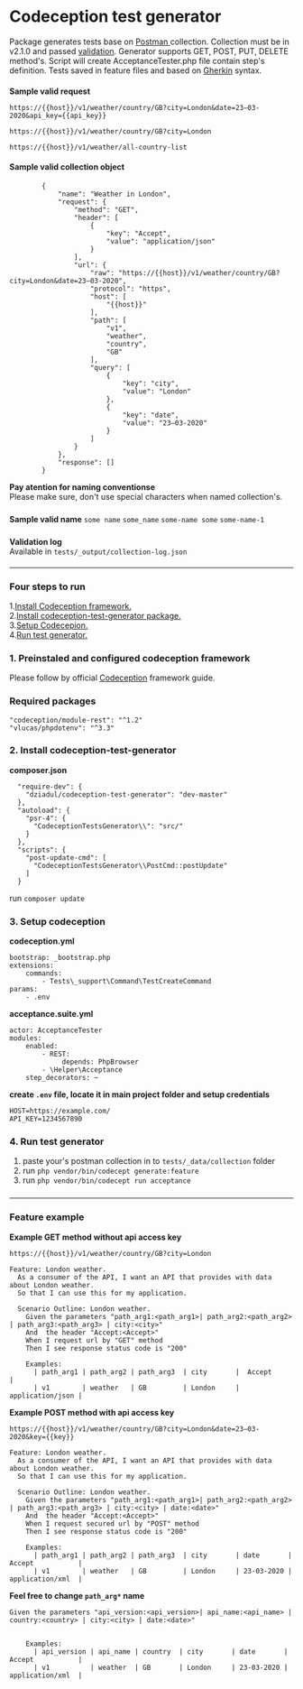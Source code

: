 # Codeception test generator #

Package generates tests base on [ Postman ](https://www.postman.com/collection/) collection. Collection must be in v2.1.0 and passed [validation](#Sample-valid-collection-object).
Generator supports GET, POST, PUT, DELETE method's. Script will create AcceptanceTester.php file contain step's definition. Tests saved in feature files and based on [Gherkin](https://docs.behat.org/en/v2.5/guides/1.gherkin.html) syntax.
####
**Sample valid request** 
```
https://{{host}}/v1/weather/country/GB?city=London&date=23–03-2020&api_key={{api_key}}
```
```
https://{{host}}/v1/weather/country/GB?city=London
```
```
https://{{host}}/v1/weather/all-country-list
```
#### Sample valid collection object

```
		{
			"name": "Weather in London",
			"request": {
				"method": "GET",
				"header": [
					{
						"key": "Accept",
						"value": "application/json"
					}
				],
				"url": {
					"raw": "https://{{host}}/v1/weather/country/GB?city=London&date=23–03-2020",
					"protocol": "https",
					"host": [
						"{{host}}"
					],
					"path": [
						"v1",
						"weather",
						"country",
						"GB"
					],
					"query": [
						{
							"key": "city",
							"value": "London"
						},
						{
							"key": "date",
							"value": "23–03-2020"
						}
					]
				}
			},
			"response": []
		}
```
**Pay atention for naming conventionse**  
Please make sure, don't use special characters when named collection's.   
#####
**Sample valid name**
```some name``` ```some_name``` ```some-name some``` ```some-name-1```  
###
**Validation log**  
Available in ```tests/_output/collection-log.json```
####
- - -
### Four steps to run ###
1.[Install Codeception framework.](#1-Preinstaled-and-configured-codeception-framework)   
2.[Install codeception-test-generator package.](#2-Install-codeception-test-generator)   
3.[Setup Codecepion.](#3-Setup-codeception)   
4.[Run test generator.](#4-Run-test-generator)   

### 1. Preinstaled and configured codeception framework  
Please follow by official [Codeception](https://codeception.com/quickstart) framework guide.
### Required packages ###
```
"codeception/module-rest": "^1.2"
"vlucas/phpdotenv": "^3.3"
```
### 2. Install codeception-test-generator
**composer.json**
```
  "require-dev": {
    "dziadul/codeception-test-generator": "dev-master"
  },
  "autoload": {
    "psr-4": {
      "CodeceptionTestsGenerator\\": "src/"
    }
  },
  "scripts": {
    "post-update-cmd": [
      "CodeceptionTestsGenerator\\PostCmd::postUpdate"
    ]
  }
```
run ```composer update```

### 3. Setup codeception
**codeception.yml**
```
bootstrap: _bootstrap.php
extensions:
    commands:
        - Tests\_support\Command\TestCreateCommand
params:
    - .env
```
**acceptance.suite.yml**
```
actor: AcceptanceTester
modules:
    enabled:
        - REST:
             depends: PhpBrowser
        - \Helper\Acceptance
    step_decorators: ~  
```
**create ```.env``` file, locate it in main project folder and setup credentials**
```
HOST=https://example.com/
API_KEY=1234567890
```
### 4. Run test generator

1. paste your's postman collection in to ```tests/_data/collection``` folder
2. run ```php vendor/bin/codecept generate:feature```
3. run ```php vendor/bin/codecept run acceptance```  
###
- - -
### Feature example ##
**Example GET method without api access key** 
```
https://{{host}}/v1/weather/country/GB?city=London    
```
```
Feature: London weather.  
  As a consumer of the API, I want an API that provides with data about London weather.
  So that I can use this for my application.

  Scenario Outline: London weather.  
    Given the parameters "path_arg1:<path_arg1>| path_arg2:<path_arg2> | path_arg3:<path_arg3> | city:<city>"  
    And  the header "Accept:<Accept>"  
    When I request url by "GET" method 
    Then I see response status code is "200"  

    Examples:
      | path_arg1 | path_arg2 | path_arg3  | city       |  Accept           |
      | v1        | weather   | GB         | London     |  application/json |
```
**Example POST method with api access key** 
```
https://{{host}}/v1/weather/country/GB?city=London&date=23–03-2020&key={{key}}    
```
```
Feature: London weather.  
  As a consumer of the API, I want an API that provides with data about London weather.
  So that I can use this for my application.

  Scenario Outline: London weather.  
    Given the parameters "path_arg1:<path_arg1>| path_arg2:<path_arg2> | path_arg3:<path_arg3> | city:<city> | date:<date>"  
    And  the header "Accept:<Accept>"  
    When I request secured url by "POST" method
    Then I see response status code is "200"  

    Examples:
      | path_arg1 | path_arg2 | path_arg3  | city       | date       |  Accept           |
      | v1        | weather   | GB         | London     | 23-03-2020 |  application/xml  |
```
**Feel free to change ```path_arg*``` name**  
```    
Given the parameters "api_version:<api_version>| api_name:<api_name> | country:<country> | city:<city> | date:<date>"  
```  
```

    Examples:
      | api_version | api_name | country  | city       | date       |  Accept           |
      | v1          | weather  | GB       | London     | 23-03-2020 |  application/xml  |
```
